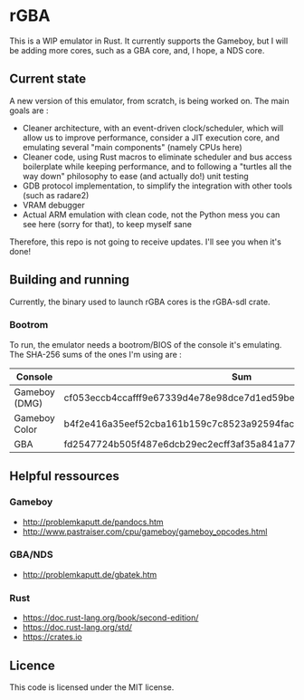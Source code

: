 <!-- README.md --- 
;; 
;; Filename: README.md
;; Author: Louise <louise>
;; Created: Thu Dec 21 20:26:39 2017 (+0100)
;; Last-Updated: Wed Dec 27 00:49:56 2017 (+0100)
;;           By: Louise <louise>
 -->

# rGBA

This is a WIP emulator in Rust. It currently supports the Gameboy, but I will be adding more cores,
such as a GBA core, and, I hope, a NDS core.

## Current state

A new version of this emulator, from scratch, is being worked on. The main goals are :

 - Cleaner architecture, with an event-driven clock/scheduler, which will allow us to improve performance, consider a JIT execution core, and emulating several "main components" (namely CPUs here)
 - Cleaner code, using Rust macros to eliminate scheduler and bus access boilerplate while keeping performance, and to following a "turtles all the way down" philosophy to ease (and actually do!) unit testing
 - GDB protocol implementation, to simplify the integration with other tools (such as radare2)
 - VRAM debugger
 - Actual ARM emulation with clean code, not the Python mess you can see here (sorry for that), to keep myself sane
 
Therefore, this repo is not going to receive updates. I'll see you when it's done!

## Building and running

Currently, the binary used to launch rGBA cores is the rGBA-sdl crate.

### Bootrom

To run, the emulator needs a bootrom/BIOS of the console it's emulating. The SHA-256 sums of the ones
I'm using are :

|Console|Sum|
|-------|---|
|Gameboy (DMG)|cf053eccb4ccafff9e67339d4e78e98dce7d1ed59be819d2a1ba2232c6fce1c7|
|Gameboy Color|b4f2e416a35eef52cba161b159c7c8523a92594facb924b3ede0d722867c50c7|
|GBA|fd2547724b505f487e6dcb29ec2ecff3af35a841a77ab2e85fd87350abd36570|
 
## Helpful ressources

### Gameboy

 - http://problemkaputt.de/pandocs.htm
 - http://www.pastraiser.com/cpu/gameboy/gameboy_opcodes.html
 
### GBA/NDS

 - http://problemkaputt.de/gbatek.htm
 
### Rust

 - https://doc.rust-lang.org/book/second-edition/
 - https://doc.rust-lang.org/std/
 - https://crates.io
 
## Licence

This code is licensed under the MIT license.
